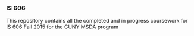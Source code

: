 ### IS 606



This repository contains all the completed and in progress coursework for IS 606 Fall 2015 for the CUNY MSDA program 
